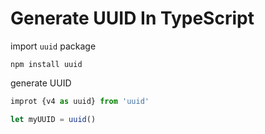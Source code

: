 # Generate UUID In TypeScript

import `uuid` package

```shell
npm install uuid
```

generate UUID

```typescript
improt {v4 as uuid} from 'uuid'

let myUUID = uuid()
```
